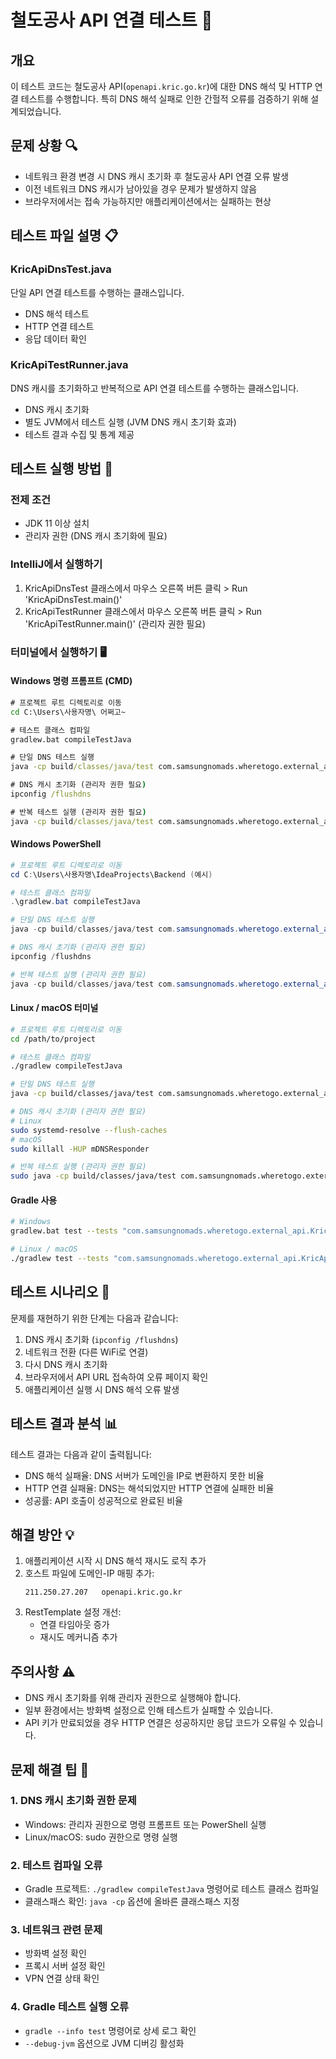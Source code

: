 # 철도공사 API 연결 테스트 🚆

## 개요
이 테스트 코드는 철도공사 API(`openapi.kric.go.kr`)에 대한 DNS 해석 및 HTTP 연결 테스트를 수행합니다. 특히 DNS 해석 실패로 인한 간헐적 오류를 검증하기 위해 설계되었습니다.

## 문제 상황 🔍
- 네트워크 환경 변경 시 DNS 캐시 초기화 후 철도공사 API 연결 오류 발생
- 이전 네트워크 DNS 캐시가 남아있을 경우 문제가 발생하지 않음
- 브라우저에서는 접속 가능하지만 애플리케이션에서는 실패하는 현상

## 테스트 파일 설명 📋

### KricApiDnsTest.java
단일 API 연결 테스트를 수행하는 클래스입니다.
- DNS 해석 테스트
- HTTP 연결 테스트
- 응답 데이터 확인

### KricApiTestRunner.java
DNS 캐시를 초기화하고 반복적으로 API 연결 테스트를 수행하는 클래스입니다.
- DNS 캐시 초기화
- 별도 JVM에서 테스트 실행 (JVM DNS 캐시 초기화 효과)
- 테스트 결과 수집 및 통계 제공

## 테스트 실행 방법 🚀

### 전제 조건
- JDK 11 이상 설치
- 관리자 권한 (DNS 캐시 초기화에 필요)

### IntelliJ에서 실행하기
1. KricApiDnsTest 클래스에서 마우스 오른쪽 버튼 클릭 > Run 'KricApiDnsTest.main()'
2. KricApiTestRunner 클래스에서 마우스 오른쪽 버튼 클릭 > Run 'KricApiTestRunner.main()' (관리자 권한 필요)

### 터미널에서 실행하기 🖥️

#### Windows 명령 프롬프트 (CMD)
```cmd
# 프로젝트 루트 디렉토리로 이동
cd C:\Users\사용자명\ 어쩌고~

# 테스트 클래스 컴파일
gradlew.bat compileTestJava

# 단일 DNS 테스트 실행
java -cp build/classes/java/test com.samsungnomads.wheretogo.external_api.KricApiDnsTest

# DNS 캐시 초기화 (관리자 권한 필요)
ipconfig /flushdns

# 반복 테스트 실행 (관리자 권한 필요)
java -cp build/classes/java/test com.samsungnomads.wheretogo.external_api.KricApiTestRunner
```

#### Windows PowerShell
```powershell
# 프로젝트 루트 디렉토리로 이동
cd C:\Users\사용자명\IdeaProjects\Backend (예시)

# 테스트 클래스 컴파일
.\gradlew.bat compileTestJava

# 단일 DNS 테스트 실행
java -cp build/classes/java/test com.samsungnomads.wheretogo.external_api.KricApiDnsTest

# DNS 캐시 초기화 (관리자 권한 필요)
ipconfig /flushdns

# 반복 테스트 실행 (관리자 권한 필요)
java -cp build/classes/java/test com.samsungnomads.wheretogo.external_api.KricApiTestRunner
```

#### Linux / macOS 터미널
```bash
# 프로젝트 루트 디렉토리로 이동
cd /path/to/project

# 테스트 클래스 컴파일
./gradlew compileTestJava

# 단일 DNS 테스트 실행
java -cp build/classes/java/test com.samsungnomads.wheretogo.external_api.KricApiDnsTest

# DNS 캐시 초기화 (관리자 권한 필요)
# Linux
sudo systemd-resolve --flush-caches
# macOS
sudo killall -HUP mDNSResponder

# 반복 테스트 실행 (관리자 권한 필요)
sudo java -cp build/classes/java/test com.samsungnomads.wheretogo.external_api.KricApiTestRunner
```

#### Gradle 사용
```bash
# Windows
gradlew.bat test --tests "com.samsungnomads.wheretogo.external_api.KricApiDnsTest"

# Linux / macOS
./gradlew test --tests "com.samsungnomads.wheretogo.external_api.KricApiDnsTest"
```

## 테스트 시나리오 📝
문제를 재현하기 위한 단계는 다음과 같습니다:

1. DNS 캐시 초기화 (`ipconfig /flushdns`)
2. 네트워크 전환 (다른 WiFi로 연결)
3. 다시 DNS 캐시 초기화
4. 브라우저에서 API URL 접속하여 오류 페이지 확인
5. 애플리케이션 실행 시 DNS 해석 오류 발생

## 테스트 결과 분석 📊
테스트 결과는 다음과 같이 출력됩니다:
- DNS 해석 실패율: DNS 서버가 도메인을 IP로 변환하지 못한 비율
- HTTP 연결 실패율: DNS는 해석되었지만 HTTP 연결에 실패한 비율
- 성공률: API 호출이 성공적으로 완료된 비율

## 해결 방안 💡
1. 애플리케이션 시작 시 DNS 해석 재시도 로직 추가
2. 호스트 파일에 도메인-IP 매핑 추가:
   ```
   211.250.27.207   openapi.kric.go.kr
   ```
3. RestTemplate 설정 개선:
   - 연결 타임아웃 증가
   - 재시도 메커니즘 추가
   
## 주의사항 ⚠️
- DNS 캐시 초기화를 위해 관리자 권한으로 실행해야 합니다.
- 일부 환경에서는 방화벽 설정으로 인해 테스트가 실패할 수 있습니다.
- API 키가 만료되었을 경우 HTTP 연결은 성공하지만 응답 코드가 오류일 수 있습니다.

## 문제 해결 팁 🔧

### 1. DNS 캐시 초기화 권한 문제
- Windows: 관리자 권한으로 명령 프롬프트 또는 PowerShell 실행
- Linux/macOS: sudo 권한으로 명령 실행

### 2. 테스트 컴파일 오류
- Gradle 프로젝트: `./gradlew compileTestJava` 명령어로 테스트 클래스 컴파일
- 클래스패스 확인: `java -cp` 옵션에 올바른 클래스패스 지정

### 3. 네트워크 관련 문제
- 방화벽 설정 확인
- 프록시 서버 설정 확인
- VPN 연결 상태 확인

### 4. Gradle 테스트 실행 오류
- `gradle --info test` 명령어로 상세 로그 확인
- `--debug-jvm` 옵션으로 JVM 디버깅 활성화 